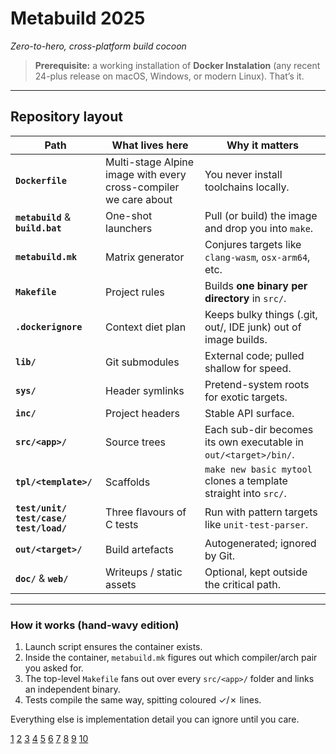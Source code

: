 # Metabuild 2025  
*Zero-to-hero, cross-platform build cocoon*  

> **Prerequisite:** a working installation of **Docker Instalation** (any recent 24-plus release on macOS, Windows, or modern Linux). That’s it.

***

## Repository layout

| Path | What lives here | Why it matters |
|------|-----------------|----------------|
| **`Dockerfile`** | Multi-stage Alpine image with every cross-compiler we care about | You never install toolchains locally. |
| **`metabuild`** & **`build.bat`** | One-shot launchers | Pull (or build) the image and drop you into `make`. |
| **`metabuild.mk`** | Matrix generator | Conjures targets like `clang-wasm`, `osx-arm64`, etc. |
| **`Makefile`** | Project rules | Builds **one binary per directory** in `src/`. |
| **`.dockerignore`** | Context diet plan | Keeps bulky things (.git, out/, IDE junk) out of image builds. |
| **`lib/`** | Git submodules | External code; pulled shallow for speed. |
| **`sys/`** | Header symlinks | Pretend-system roots for exotic targets. |
| **`inc/`** | Project headers | Stable API surface. |
| **`src/<app>/`** | Source trees | Each sub-dir becomes its own executable in `out/<target>/bin/`. |
| **`tpl/<template>/`** | Scaffolds | `make new basic mytool` clones a template straight into `src/`. |
| **`test/unit/`**<br>**`test/case/`**<br>**`test/load/`** | Three flavours of C tests | Run with pattern targets like `unit-test-parser`. |
| **`out/<target>/`** | Build artefacts | Autogenerated; ignored by Git. |
| **`doc/`** & **`web/`** | Writeups / static assets | Optional, kept outside the critical path. |

***

### How it works (hand-wavy edition)  
1. Launch script ensures the container exists.	
2. Inside the container, `metabuild.mk` figures out which compiler/arch pair you asked for.  
3. The top-level `Makefile` fans out over every `src/<app>/` folder and links an independent binary.  
4. Tests compile the same way, spitting coloured ✓/✗ lines.  

Everything else is implementation detail you can ignore until you care.

[1](https://techdocs.broadcom.com/us/en/vmware-sde/telco-cloud/vmware-telco-cloud-automation/3-4/vmware-telco-cloud-automation-deployment-guide/migrating-tca-2-3-x-to-tca-3-0/migrating-vmware-telco-cloud-automation-/setup-migration-container/manual/docker-version-requirements.html)
[2](https://techdocs.broadcom.com/us/en/vmware-sde/telco-cloud/vmware-telco-cloud-automation/3-1/vmware-telco-cloud-automation-deployment-guide/migrating-tca-2-3-x-to-tca-3-0/migrating-vmware-telco-cloud-automation-/setup-migration-container/manual/docker-version-requirements.html)
[3](https://docs.docker.com/engine/install/)
[4](https://docs.docker.com/desktop/release-notes/)
[5](https://endoflife.date/docker-engine)
[6](https://docs.docker.com/security/security-announcements/)
[7](https://www.reddit.com/r/synology/comments/1j5l8tf/docker_engine_finally_updated_to_yet_another/)
[8](https://www.youtube.com/watch?v=ZyBBv1JmnWQ)
[9](https://sites.northwestern.edu/spsit/instructions/minimum-system-requirements-for-docker/)
[10](https://www.docker.com/blog/docker-desktop-4-42-native-ipv6-built-in-mcp-and-better-model-packaging/)
